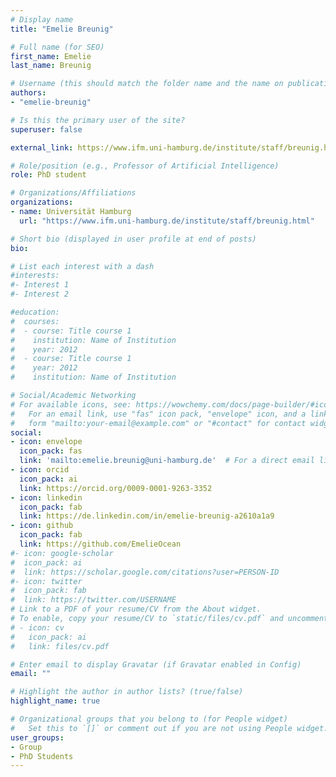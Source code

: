 ```yaml
---
# Display name
title: "Emelie Breunig"

# Full name (for SEO)
first_name: Emelie
last_name: Breunig

# Username (this should match the folder name and the name on publications)
authors:
- "emelie-breunig"

# Is this the primary user of the site?
superuser: false

external_link: https://www.ifm.uni-hamburg.de/institute/staff/breunig.html

# Role/position (e.g., Professor of Artificial Intelligence)
role: PhD student

# Organizations/Affiliations
organizations:
- name: Universität Hamburg
  url: "https://www.ifm.uni-hamburg.de/institute/staff/breunig.html"

# Short bio (displayed in user profile at end of posts)
bio: 

# List each interest with a dash
#interests:
#- Interest 1
#- Interest 2

#education:
#  courses:
#  - course: Title course 1
#    institution: Name of Institution
#    year: 2012
#  - course: Title course 1
#    year: 2012
#    institution: Name of Institution

# Social/Academic Networking
# For available icons, see: https://wowchemy.com/docs/page-builder/#icons
#   For an email link, use "fas" icon pack, "envelope" icon, and a link in the
#   form "mailto:your-email@example.com" or "#contact" for contact widget.
social:
- icon: envelope
  icon_pack: fas
  link: 'mailto:emelie.breunig@uni-hamburg.de'  # For a direct email link, use "mailto:test@example.org".
- icon: orcid
  icon_pack: ai
  link: https://orcid.org/0009-0001-9263-3352
- icon: linkedin
  icon_pack: fab
  link: https://de.linkedin.com/in/emelie-breunig-a2610a1a9
- icon: github
  icon_pack: fab
  link: https://github.com/EmelieOcean
#- icon: google-scholar
#  icon_pack: ai
#  link: https://scholar.google.com/citations?user=PERSON-ID
#- icon: twitter
#  icon_pack: fab
#  link: https://twitter.com/USERNAME
# Link to a PDF of your resume/CV from the About widget.
# To enable, copy your resume/CV to `static/files/cv.pdf` and uncomment the lines below.
# - icon: cv
#   icon_pack: ai
#   link: files/cv.pdf

# Enter email to display Gravatar (if Gravatar enabled in Config)
email: ""

# Highlight the author in author lists? (true/false)
highlight_name: true

# Organizational groups that you belong to (for People widget)
#   Set this to `[]` or comment out if you are not using People widget.
user_groups:
- Group 
- PhD Students
---
```

